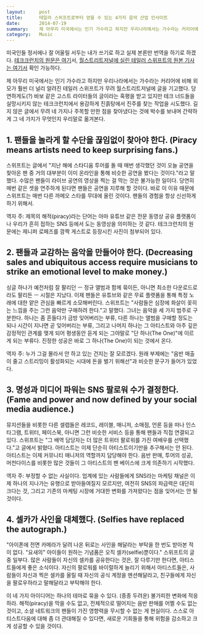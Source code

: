 ```yaml
---
layout:     post
title:      테일러 스위프트로부터 얻을 수 있는 4가지 음악 산업 인사이트
date:       2014-07-19
summary:    제 아무리 미국에서는 인기 가수라고 하지만 우리나라에서는 가수라는 커리어에 비해 외모가 훨씬 더 널리 알려진 테일러 스위프트가 무려 월스트리트저널에 글을 기고했다. 당연하게도(?) 바보 같은 고스트 라이터들의 글이라는 혹평을 받고 있지만 테크 너드들을 실망시키지 않는 테크크런치에서 용감하게 진흙탕에서 진주를 찾는 작업을 시도했다. 길지 않은 글에서 무려 네 가지나 주목할 만한 점을 찾아냈다는 것에 박수를 보내며 간략하게 그 네 가지가 무엇인지 우리말로 옮겨본다.
category:   Music
---
```


미국인들 정서에나 잘 어울릴 서두는 내가 쓰기로 하고 실제 본론만 번역을 하기로 하겠다.
[테크크런치의 원문은 여기](https://techcrunch.com/2014/07/07/taylor-swift-wall-street-journal/)서, [월스트리트저널에 실린 테일러 스위프트의 원본 기사는 여기서](https://www.wsj.com/articles/for-taylor-swift-the-future-of-music-is-a-love-story-1404763219) 확인 가능하다.

제 아무리 미국에서는 인기 가수라고 하지만 우리나라에서는 가수라는 커리어에 비해 외모가 훨씬 더 널리 알려진 테일러 스위프트가 무려 월스트리트저널에 글을 기고했다.
당연하게도(?) 바보 같은 고스트 라이터들의 글이라는 혹평을 받고 있지만 테크 너드들을 실망시키지 않는 테크크런치에서 용감하게 진흙탕에서 진주를 찾는 작업을 시도했다.
길지 않은 글에서 무려 네 가지나 주목할 만한 점을 찾아냈다는 것에 박수를 보내며 간략하게 그 네 가지가 무엇인지 우리말로 옮겨본다.

## 1. 팬들을 놀라게 할 수단을 끊임없이 찾아야 한다. (Piracy means artists need to keep surprising fans.)

스위프트는 글에서 "지난 해에 스타디움 투어를 돌 때 매번 생각했던 것이 오늘 공연을 찾아온 팬 중 거의 대부분이 이미 온라인을 통해 비슷한 공연을 봤다는 것이다."라고 말했다.
수많은 팬들이 라이브 공연의 영상을 찍는 걸 막는 것은 불가능한 일이다.
당연히 매번 같은 셋을 연주하게 된다면 팬들은 공연을 지루해 할 것이다.
바로 이 이유 때문에 스위프트는 매번 다른 까메오 스타를 무대에 올린 것이다.
팬들의 경험을 항상 신선하게 하기 위해서.

역자 주: 제목의 해적(piracy)라는 단어는 아마 유튜브 같은 전문 동영상 공유 플랫폼이나 우리가 흔히 접하는 SNS 등에서 도는 동영상을 의미하는 것 같다. 테크크런치의 원문에는 제니퍼 로페즈를 깜짝 게스트로 등장시킨 사진이 첨부되어 있다.

## 2. 팬들과 교감하는 음악을 만들어야 한다. (Decreasing sales and ubiquitous access require musicians to strike an emotional level to make money.)

싱글 하나가 예전처럼 잘 팔리던 ㅡ 정규 앨범과 함께 묶이든, 아니면 최소한 다운로드로라도 팔리든 ㅡ 시절은 지났다.
이제 팬들은 유튜브와 같은 무료 플랫폼을 통해 특정 노래에 대한 얕은 관심을 빠르게 소모해버린다.
스위프트는 "사람들은 심장에 화살이 꽂히는 느낌을 주는 그런 음악만 구매하려 한다."고 말했다.
그녀는 음악을 세 가지 범주로 구분한다. 하나는 좀 흔들다가 금방 잊어버리는 부류, 다른 하나는 앨범을 구매할 정도는 되나 시간이 지나면 곧 잊어버리는 부류, 그리고 나머지 하나는 그 아티스트와 아주 깊은 감정적인 관계를 맺게 되어 평생동안 듣게 되는 그야말로 "단 하나(The One)"에 이르게 되는 부류다.
진정한 성공은 바로 그 하나(The One)이 되는 것에서 온다.

역자 주: 누가 그걸 몰라서 안 하고 있는 건지는 잘 모르겠다. 원래 부제에는 "음반 매출이 줄고 스트리밍이 활성화되는 시대에 돈을 벌기 위해선"과 비슷한 문구가 들어가 있었다.

## 3. 명성과 미디어 파워는 SNS 팔로워 수가 결정한다. (Fame and power and now defined by your social media audience.)

뮤지션들을 비롯한 다른 셀렙들은 레코드, 레이블, 매니저, 소매점, 언론 등을 떠나 인스타그램, 트위터, 페이스북, 아니면 그런 비슷한 서비스 등을 통해 팬들과 직접 연결되고 있다.
스위프트는 "그 배역 담당자는 더 많은 트위터 팔로워를 가진 여배우를 선택했다."고 글에서 밝혔다.
아티스트는 이제 단순히 아티스트이기만을 추구해서는 안 된다.
아티스트는 이제 커뮤니티 매니저의 역할까지 담당해야 한다.
음반 판매, 투어의 성공, 머천다이스를 비롯한 많은 것들이 그 아티스트의 팬 베이스에 크게 의존하기 시작했다.

역자 주: 부정할 수 없는 사실이다. 업계에 있는 사람들에게 SNS라는 마케팅 채널은 이제 하나의 지나가는 유행으로 받아들여질지 모르지만, 여전히 SNS의 파급력은 대단히 크다는 것, 그리고 기존의 마케팅 시장에 거대한 변화를 가져왔다는 점을 잊어서는 안 될 것이다.

## 4. 셀카가 사인을 대체했다. (Selfies have replaced the autograph.)

"아이폰에 전면 카메라가 달려 나온 뒤로는 사인을 해달라는 부탁을 한 번도 받아본 적이 없다. "요새의" 아이들이 원하는 기념품은 오직 셀카(selfie)뿐이다." 스위프트의 글 중 일부다.
많은 사람들이 자신의 셀카를 공유한다는 것은, 잘 다루기만 한다면, 아티스트들에게 좋은 소식이다.
자신의 팔로워를 바이럴하게 늘리기 위해서 아티스트들은, 사람들이 자신과 찍은 셀카를 올릴 때 자신의 공식 계정을 멘션해달라고, 친구들에게 자신을 팔로우하라고 말해달라고 부탁해야 한다.

이 네 가지 아이디어는 하나의 테마로 묶을 수 있다.
(종종 두려운) 불가피한 변화에 적응하라.
해적(piracy)을 막을 수도 없고, 전체적으로 떨어지는 음반 판매를 어쩔 수도 없는 것이고, 소셜 네트워크의 팬들이 가진 영향력을 무시할 수 없는 게 현실이다.
스스로 아티스트다움에 대해 좀 더 관대해질 수 있다면, 새로운 기회들을 통해 위험을 감소하고 크게 성공할 수 있을 것이다.
